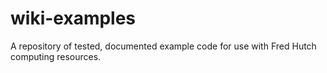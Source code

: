 # wiki-examples
A repository of tested, documented example code for use with Fred Hutch computing resources.  
